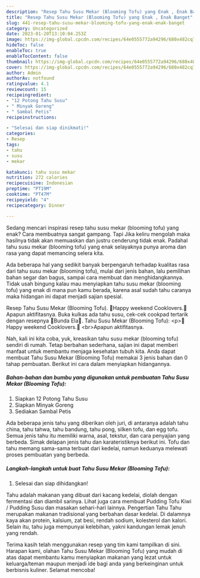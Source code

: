 ```yaml
---
description: "Resep Tahu Susu Mekar (Blooming Tofu) yang Enak , Enak Banget"
title: "Resep Tahu Susu Mekar (Blooming Tofu) yang Enak , Enak Banget"
slug: 441-resep-tahu-susu-mekar-blooming-tofu-yang-enak-enak-banget
category: Uncategorized
date: 2023-01-20T13:10:04.253Z
image: https://img-global.cpcdn.com/recipes/64e0555772a94296/680x482cq70/tahu-susu-mekar-blooming-tofu-foto-resep-utama.jpg
hideToc: false
enableToc: true
enableTocContent: false
thumbnail: https://img-global.cpcdn.com/recipes/64e0555772a94296/680x482cq70/tahu-susu-mekar-blooming-tofu-foto-resep-utama.jpg
cover: https://img-global.cpcdn.com/recipes/64e0555772a94296/680x482cq70/tahu-susu-mekar-blooming-tofu-foto-resep-utama.jpg
author: Admin
authorAv: notfound
ratingvalue: 4.1
reviewcount: 15
recipeingredient:
- "12 Potong Tahu Susu"
- " Minyak Goreng"
- " Sambal Petis"
recipeinstructions:

- "Selesai dan siap dinikmati!"
categories:
- Resep
tags:
- tahu
- susu
- mekar

katakunci: tahu susu mekar 
nutrition: 272 calories
recipecuisine: Indonesian
preptime: "PT19M"
cooktime: "PT47M"
recipeyield: "4"
recipecategory: Dinner

---
```



Sedang mencari inspirasi resep tahu susu mekar (blooming tofu) yang enak? Cara membuatnya sangat gampang. Tapi Jika keliru mengolah maka hasilnya tidak akan memuaskan dan justru cenderung tidak enak. Padahal tahu susu mekar (blooming tofu) yang enak selayaknya punya aroma dan rasa yang dapat memancing selera kita.


Ada beberapa hal yang sedikit banyak berpengaruh terhadap kualitas rasa dari tahu susu mekar (blooming tofu), mulai dari jenis bahan, lalu pemilihan bahan segar dan bagus, sampai cara membuat dan menghidangkannya. Tidak usah bingung kalau mau menyiapkan tahu susu mekar (blooming tofu) yang enak di mana pun kamu berada, karena asal sudah tahu caranya maka hidangan ini dapat menjadi sajian spesial.

Resep Tahu Susu Mekar (Blooming Tofu). 🌷Happy weekend Cooklovers.🥰 Apapun aktifitasnya. Buka kulkas ada tahu susu, cek-cek cookpad tertarik dengan resepnya 🎀Bunda Ela🎀. Tahu Susu Mekar (Blooming Tofu): &lt;p&gt;🌷Happy weekend Cooklovers.🥰 &lt;br&gt;Apapun aktifitasnya.


Nah, kali ini kita coba, yuk, kreasikan tahu susu mekar (blooming tofu) sendiri di rumah. Tetap berbahan sederhana, sajian ini dapat memberi manfaat untuk membantu menjaga kesehatan tubuh kita. Anda dapat membuat Tahu Susu Mekar (Blooming Tofu) memakai 3 jenis bahan dan 0 tahap pembuatan. Berikut ini cara dalam menyiapkan hidangannya.

<!--inarticleads1-->

##### Bahan-bahan dan bumbu yang digunakan untuk pembuatan Tahu Susu Mekar (Blooming Tofu):

1. Siapkan 12 Potong Tahu Susu
1. Siapkan  Minyak Goreng
1. Sediakan  Sambal Petis


Ada beberapa jenis tahu yang diberikan oleh juri, di antaranya adalah tahu china, tahu tahwa, tahu bandung, tahu pong, silken tofu, dan egg tofu. Semua jenis tahu itu memiliki warna, asal, tekstur, dan cara penyajian yang berbeda. Simak delapan jenis tahu dan karateristiknya berikut ini. Tofu dan tahu memang sama-sama terbuat dari kedelai, namun keduanya melewati proses pembuatan yang berbeda. 

<!--inarticleads2-->

##### Langkah-langkah untuk buat Tahu Susu Mekar (Blooming Tofu):


1. Selesai dan siap dihidangkan!

Tahu adalah makanan yang dibuat dari kacang kedelai, diolah dengan fermentasi dan diambil sarinya. Lihat juga cara membuat Pudding Tofu Kiwi / Pudding Susu dan masakan sehari-hari lainnya. Pengertian Tahu Tahu merupakan makanan tradisional yang berbahan dasar kedelai. Di dalamnya kaya akan protein, kalsium, zat besi, rendah sodium, kolesterol dan kalori. Selain itu, tahu juga mempunyai kelebihan, yakni kandungan lemak jenuh yang rendah. 

Terima kasih telah menggunakan resep yang tim kami tampilkan di sini. Harapan kami, olahan Tahu Susu Mekar (Blooming Tofu) yang mudah di atas dapat membantu kamu menyiapkan makanan yang lezat untuk keluarga/teman maupun menjadi ide bagi anda yang berkeinginan untuk berbisnis kuliner. Selamat mencoba!
